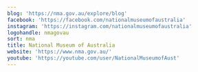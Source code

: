 ```yaml
---
blog: 'https://nma.gov.au/explore/blog'
facebook: 'https://facebook.com/nationalmuseumofaustralia'
instagram: 'https://instagram.com/nationalmuseumofaustralia'
logohandle: nmagovau
sort: nma
title: National Museum of Australia
website: 'https://www.nma.gov.au/'
youtube: 'https://youtube.com/user/NationalMuseumofAust'
---
```

